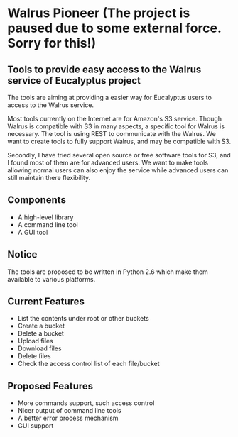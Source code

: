 # Walrus Pioneer (The project is paused due to some external force. Sorry for this!) #
## Tools to provide easy access to the Walrus service of Eucalyptus project ##

The tools are aiming at providing a easier way for Eucalyptus users to access to the Walrus service.

Most tools currently on the Internet are for Amazon's S3 service. Though Walrus is compatible with S3 in many aspects, a specific tool for Walrus is necessary. The tool is using REST to communicate with the Walrus. We want to create tools to fully support Walrus, and may be compatible with S3.

Secondly, I have tried several open source or free software tools for S3, and I found most of them are for advanced users. We want to make tools allowing normal users can also enjoy the service while advanced users can still maintain there flexibility.

## Components ##
  * A high-level library
  * A command line tool
  * A GUI tool

## Notice ##
The tools are proposed to be written in Python 2.6 which make them available to various platforms.

## Current Features ##
  * List the contents under root or other buckets
  * Create a bucket
  * Delete a bucket
  * Upload files
  * Download files
  * Delete files
  * Check the access control list of each file/bucket

## Proposed Features ##
  * More commands support, such access control
  * Nicer output of command line tools
  * A better error process mechanism
  * GUI support